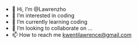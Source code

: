 - 👋 Hi, I’m @Lawrenzho
- 👀 I’m interested in coding
- 🌱 I’m currently learning coding
- 💞️ I’m looking to collaborate on ...
- 📫 How to reach me kwentilawrence@gmail.com

<!---
Lawrenzho/Lawrenzho is a ✨ special ✨ repository because its `README.md` (this file) appears on your GitHub profile.
You can click the Preview link to take a look at your changes.
--->
